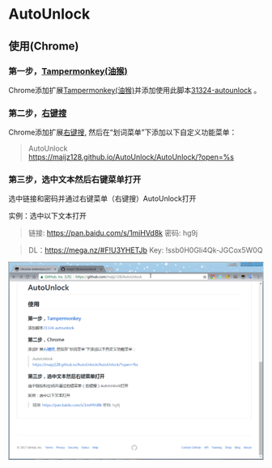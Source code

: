 # AutoUnlock

## 使用(Chrome)

### 第一步，[Tampermonkey(油猴)](http://tampermonkey.net/)

Chrome添加扩展[Tampermonkey(油猴)](https://chrome.google.com/webstore/detail/tampermonkey/dhdgffkkebhmkfjojejmpbldmpobfkfo)并添加使用此脚本[31324-autounlock](https://greasyfork.org/scripts/31324-autounlock) 。



### 第二步，[右键搜](https://chrome.google.com/webstore/detail/context-menus/phlfmkfpmphogkomddckmggcfpmfchpn)

Chrome添加扩展[右键搜](https://chrome.google.com/webstore/detail/context-menus/phlfmkfpmphogkomddckmggcfpmfchpn), 然后在“划词菜单”下添加以下自定义功能菜单：

> AutoUnlock    
> https://maijz128.github.io/AutoUnlock/AutoUnlock/?open=%s


### 第三步，选中文本然后右键菜单打开

选中链接和密码并通过右键菜单（右键搜）AutoUnlock打开

实例：选中以下文本打开

> 链接: https://pan.baidu.com/s/1miHVd8k 密码: hg9j

>  DL：https://mega.nz/#F!U3YHETJb
>  Key: !ssb0H0GIi4Qk-JGCox5W0Q

![image](https://github.com/maijz128/AutoUnlock/raw/master/2017-07-10_10-19-12.gif)